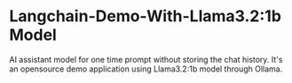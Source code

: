 # Langchain-Demo-With-Llama3.2:1b Model

AI assistant model for one time prompt without storing the chat history. It's an opensource demo application using Llama3.2:1b model through Ollama.
